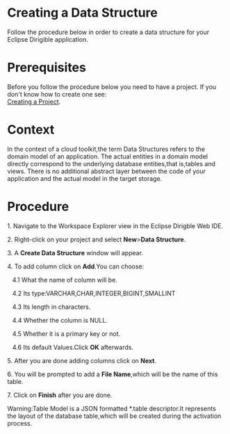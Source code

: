 <h1>Creating a Data Structure</h1>
<p>Follow the procedure below in order to create a data structure for your Eclipse Dirigible application.</p>
<h1>Prerequisites</h1>
<p>Before you follow the procedure below you need to have a project. If you don't know how to create one see:<br>
<a href="https://github.com/dirigiblelabs/curriculum/blob/master/BorislavTodorov/Documentation/Creating%20a%20Project.md">Creating a Project</a>.</p>
<h1>Context</h1>
<p>In the context of a cloud toolkit,the term Data Structures refers to the domain model of an application. The actual entities in a domain model directly correspond to the underlying database entities,that is,tables and views. There is no additional abstract layer between the code of your application and the actual model in the target storage.</p>
<h1>Procedure</h1>
<p>1. Navigate to the Workspace Explorer view in the Eclipse Dirigble Web IDE.</p>
<p>2. Right-click on your project and select <b>New</b>><b>Data Structure</b>.</p>
<p>3. A <b>Create Data Structure</b> window will appear.</p>
<p>4. To add column click on <b>Add</b>.You can choose:</p>
<p>&nbsp;&nbsp;&nbsp;4.1 What the name of column will be.</p>
<p>&nbsp;&nbsp;&nbsp;4.2 Its type:VARCHAR,CHAR,INTEGER,BIGINT,SMALLINT</p>
<p>&nbsp;&nbsp;&nbsp;4.3 Its length in characters.</p>
<p>&nbsp;&nbsp;&nbsp;4.4 Whether the column is NULL.</p>
<p>&nbsp;&nbsp;&nbsp;4.5 Whether it is a primary key or not.</p>
<p>&nbsp;&nbsp;&nbsp;4.6 Its default Values.Click <b>OK</b> afterwards.</p>
<p>5. After you are done adding columns click on <b>Next</b>.</p>
<p>6. You will be prompted to add a <b>File Name</b>,which will be the name of this table.</p>
<p>7. Click on <b>Finish</b> after you are done.</p>

<p>Warning:Table Model is a JSON formatted *.table descriptor.It represents the layout of the database table,which will be created during the activation process.</p>
